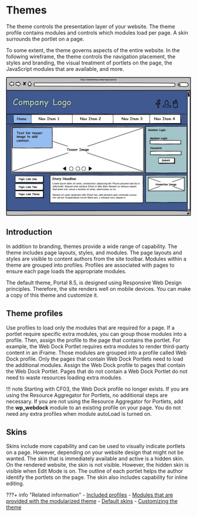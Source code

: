 # Themes

The theme controls the presentation layer of your website. The theme profile contains modules and controls which modules load per page. A skin surrounds the portlet on a page.

To some extent, the theme governs aspects of the entire website. In the following wireframe, the theme controls the navigation placement, the styles and branding, the visual treatment of portlets on the page, the JavaScript modules that are available, and more.

![Wireframe that includes a banner and page layout with two rows. The first row has two columns and the second row has three columns. There are five portlets on the page.](../../../../images/wireframe_50.jpg)

## Introduction

In addition to branding, themes provide a wide range of capability. The theme includes page layouts, styles, and modules. The page layouts and styles are visible to content authors from the site toolbar. Modules within a theme are grouped into profiles. Profiles are associated with pages to ensure each page loads the appropriate modules.

The default theme, Portal 8.5, is designed using Responsive Web Design principles. Therefore, the site renders well on mobile devices. You can make a copy of this theme and customize it.

## Theme profiles

Use profiles to load only the modules that are required for a page. If a portlet require specific extra modules, you can group those modules into a profile. Then, assign the profile to the page that contains the portlet. For example, the Web Dock Portlet requires extra modules to render third-party content in an iFrame. Those modules are grouped into a profile called Web Dock profile. Only the pages that contain Web Dock Portlets need to load the additional modules. Assign the Web Dock profile to pages that contain the Web Dock Portlet. Pages that do not contain a Web Dock Portlet do not need to waste resources loading extra modules.

!!! note 
    Starting with CF03, the Web Dock profile no longer exists. If you are using the Resource Aggregator for Portlets, no additional steps are necessary. If you are not using the Resource Aggregator for Portlets, add the **wp\_webdock** module to an existing profile on your page. You do not need any extra profiles when module autoLoad is turned on.

## Skins

Skins include more capability and can be used to visually indicate portlets on a page. However, depending on your website design that might not be wanted. The skin that is immediately available and active is a hidden skin. On the rendered website, the skin is not visible. However, the hidden skin is visible when Edit Mode is on. The outline of each portlet helps the author identify the portlets on the page. The skin also includes capability for inline editing.

<!---
-   **[JavaScript libraries](site_jslib.md)**  
HCL includes JavaScript libraries to support various features. --->

???+ info "Related information"
    - [Included profiles](../../../themes_skins/the_module_framework/specify_profiles/themeopt_mod_oob_profile.md)
    - [Modules that are provided with the modularized theme](../../../themes_skins/the_module_framework/oob_modules/index.md)
    - [Default skins](../../../themes_skins/customizing_theme/skins/themeopt_cust_skindefault.md)
    - [Customizing the theme](../../../themes_skins/customizing_theme/index.md)

